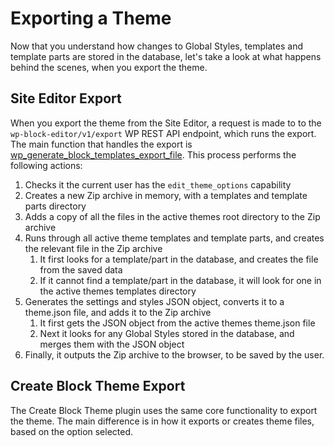 # Exporting a Theme

Now that you understand how changes to Global Styles, templates and template parts are stored in the database, let's take a look at what happens behind the scenes, when you export the theme.

## Site Editor Export

When you export the theme from the Site Editor, a request is made to to the `wp-block-editor/v1/export` WP REST API endpoint, which runs the export. The main function that handles the export is [wp_generate_block_templates_export_file](https://developer.wordpress.org/reference/functions/wp_generate_block_templates_export_file/). This process performs the following actions:

1. Checks it the current user has the `edit_theme_options` capability
2. Creates a new Zip archive in memory, with a templates and template parts directory
3. Adds a copy of all the files in the active themes root directory to the Zip archive
4. Runs through all active theme templates and template parts, and creates the relevant file in the Zip archive
   1. It first looks for a template/part in the database, and creates the file from the saved data
   2. If it cannot find a template/part in the database, it will look for one in the active themes templates directory
5. Generates the settings and styles JSON object, converts it to a theme.json file, and adds it to the Zip archive
   1. It first gets the JSON object from the active themes theme.json file
   2. Next it looks for any Global Styles stored in the database, and merges them with the JSON object
6. Finally, it outputs the Zip archive to the browser, to be saved by the user.

## Create Block Theme Export

The Create Block Theme plugin uses the same core functionality to export the theme. The main difference is in how it exports or creates theme files, based on the option selected.